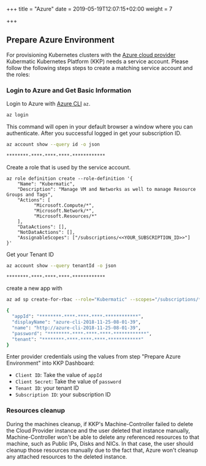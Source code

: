 +++
title = "Azure"
date = 2019-05-19T12:07:15+02:00
weight = 7

+++

## Prepare Azure Environment

For provisioning Kubernetes clusters with the [Azure cloud provider](https://github.com/kubermatic/machine-controller/tree/master/pkg/cloudprovider/provider/azure) Kubermatic Kubernetes Platform (KKP) needs a service account. Please follow the following steps steps to create a matching service account and the roles:

### Login to Azure and Get Basic Information

Login to Azure with [Azure CLI](https://docs.microsoft.com/en-us/cli/azure/?view=azure-cli-latest) `az`.

```bash
az login
```

This command will open in your default browser a window where you can authenticate. After you successful logged in get your subscription ID.

```bash
az account show --query id -o json

********-****-****-****-************
```

Create a role that is used by the service account.

``` 
az role definition create --role-definition '{
    "Name": "Kubermatic",
    "Description": "Manage VM and Networks as well to manage Resource Groups and Tags",
    "Actions": [
          "Microsoft.Compute/*",
          "Microsoft.Network/*",
          "Microsoft.Resources/*"
    ],
    "DataActions": [],
    "NotDataActions": [],
    "AssignableScopes": ["/subscriptions/<<YOUR_SUBSCRIPTION_ID>>"] 
}'

``` 

Get your Tenant ID

```bash
az account show --query tenantId -o json

********-****-****-****-************
```

create a new app with

```bash
az ad sp create-for-rbac --role="Kubermatic" --scopes="/subscriptions/********-****-****-****-************"

{
  "appId": "********-****-****-****-************",
  "displayName": "azure-cli-2018-11-25-08-01-39",
  "name": "http://azure-cli-2018-11-25-08-01-39",
  "password": "********-****-****-****-************",
  "tenant": "********-****-****-****-************"
}
```

Enter provider credentials using the values from step "Prepare Azure Environment" into KKP Dashboard:

  - `Client ID`: Take the value of `appId`
  - `Client Secret`: Take the value of `password`
  - `Tenant ID`: your tenant ID
  - `Subscription ID`: your subscription ID

### Resources cleanup
During the machines cleanup, if KKP's Machine-Controller failed to delete the Cloud Provider instance and the user deleted
that instance manually, Machine-Controller won't be able to delete any referenced resources to that machine, such as Public 
IPs, Disks and NICs. In that case, the user should cleanup those resources manually due to the fact that, Azure won't cleanup
any attached resources to the deleted instance.  